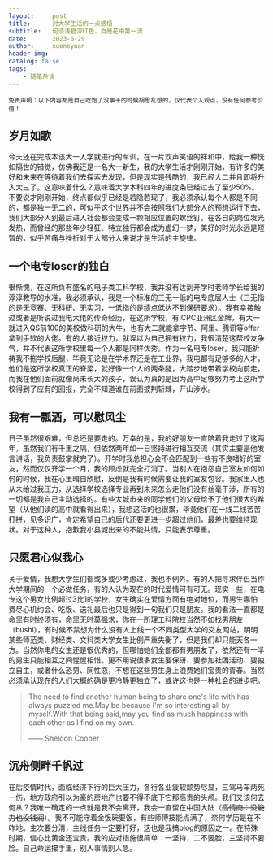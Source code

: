```yaml
---
layout:     post
title:      对大学生活的一点感悟
subtitle:   何须浅碧深红色，自是花中第一流
date:       2023-6-29
author:     xuoneyuan
header-img: 
catalog: false
tags:
    - 随笔杂谈
---
```


<small>免责声明：以下内容都是自己吃饱了没事干的时候胡思乱想的，仅代表个人观点，没有任何参考价值！</small>

## 岁月如歌
今天还在完成本该大一入学就进行的军训，在一片欢声笑语的祥和中，给我一种恍如隔世的错觉，仿佛我还是一名大一新生，我的大学生活才刚刚开始，有许多的美好和未来在等待着我们去探索去发现，但是现实是残酷的，我已经大二并且即将升入大三了。这意味着什么？意味着大学本科四年的进度条已经过去了至少50%。不要说才刚刚开始，终点都似乎已经是若隐若现了，我必须承认每个人都是不同的，都是独一无二的，可似乎这个世界并不会按照我们大部分人的预想运行下去，我们大部分人到最后进入社会都会变成一颗相应位置的螺丝钉，在各自的岗位发光发热，而曾经的那些年少轻狂、特立独行都会成为虚幻一梦，美好的时光永远是短暂的，似乎苦痛与挫折对于大部分人来说才是生活的主旋律。
## 一个电专loser的独白
很惭愧，在这所负有盛名的电子类工科学校，我并没有达到开学时老师学长给我的淳淳教导的水准，我必须承认，我是一个标准的三无一低的电专底层人士（三无指的是无竞赛、无科研、无实习，一低指的是绩点低达不到保研要求）。我有幸接触过或者是听说过我电大佬的传奇经历，在这所学校，有ICPC亚洲区金牌，有大一就进入QS前100的美校做科研的大牛，也有大二就能拿字节、阿里、腾讯等offer拿到手软的大佬。有的人接近权力，就误以为自己拥有权力，我很清楚这帮校友争气，并不代表这所学校里每一个人都是同样优秀。作为一名电专loser，我只能祈祷我不拖学校后腿，毕竟无论是在学术界还是在工业界，我电都有足够多的人才，他们是这所学校真正的脊梁，就好像一个人的两条腿，大踏步地带着学校向前走，而我在他们面前就像尚未长大的孩子，误认为真的是因为高中足够努力考上这所学校得到了应有的回报，完全不知道谁在前面披荆斩棘，开山涉水。
## 我有一瓢酒，可以慰风尘
日子虽然很艰难，但总还是要走的。万幸的是，我的好朋友一直陪着我走过了这两年，虽然我们有千里之隔，但依然两年如一日坚持进行相互交流（其实主要是他发言讲话，我负责鼓掌就完了）。开学时我总担心会不会匹配到一些有不良嗜好的室友，然而仅仅开学一个月，我的顾虑就完全打消了。当别人在抱怨自己室友如何如何的时候，我在心里暗自欣慰，反倒是我有时候需要让我的室友包容。我家里人也从未给过我压力，从选择学校选择专业再到未来怎么走他们没有丝毫干涉，所有的一切都是我自己主动选择的。有些大城市来的同学他们的父母给予了他们很大的希望（从他们读的高中就看得出来），我想这活的也很累，毕竟他们在一线二线苦苦打拼，见多识广，肯定希望自己的后代还要更进一步超过他们，最差也要维持现状。对于这种人，抱歉我小县城出来的不能共情，只能表示尊重。
## 只愿君心似我心
关于爱情，我想大学生们都或多或少考虑过，我也不例外。有的人把寻求伴侣当作大学期间的一个必做任务，有的人认为现在的时代爱情可有可无。现实一些，在电专这个男女比例超过3比1的学校，女生确实在爱情方面有绝对地位，而男生哪怕费尽心机约会、吃饭、送礼最后也只是得到一句我们只是朋友。我的看法一直都是命里有时终须有，命里无时莫强求，你在一所理工科院校当然不如找男朋友（bushi），有时候不禁想为什么没有人上线一个不同类型大学的交友网站，明明某些师范类、财经类、文科类大学女生比例严重失衡了，但是我们却只能天各一方。当然你电的女生还是很优秀的，但哪怕她们全部都有男朋友了，依然还有一半的男生只能相互之间惺惺相惜。更不用说很多女生要保研、要参加社团活动、要独立自主，或者什么恐男、同性恋，不想在这些男生身上浪费她们宝贵的青春。当然必须承认现在的人们大概的确是更冷静更独立了，或许这也是一种社会的进步吧。
> The need to find another human being to share one's life with,has always puzzled me.May be because I'm so interesting all by myself.With that being said,may you find as much happiness with each other as I find on my own. 
> 
> —— Sheldon Cooper

## 沉舟侧畔千帆过
在后疫情时代，面临经济下行的巨大压力，各行各业疲软颓势尽显，三驾马车两死一伤，地方政府引以为豪的房地产也要不得不底下它那高贵的头颅。我们又该何去何从？我唯一确定的一点就是我不会离开，我会一直留在中国大陆（~~高情商：没能力也没钱润~~）。我不可能守着金饭碗要饭，有些师傅技能点满了，奈何学历是在不咋地。主次要分清，主线任务一定要打好，这也是我搞blog的原因之一。在特殊时期，信心比黄金还宝贵。我的应对措施很简单：一坚持，二不要脸，三坚持不要脸。自己命运攥手里，别人事情别人急。
